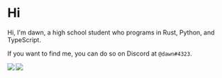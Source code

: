 # Hi

Hi, I'm dawn, a high school student who programs in Rust, Python, and TypeScript.

If you want to find me, you can do so on Discord at `@dawn#4323`.

<img align="left" src="https://github-readme-stats.vercel.app/api?username=dawnofmidnight&count_private=true&line_height=21&show_icons=true&hide_border=true&theme=dracula"/>
<img align="left" src="https://github-readme-stats.vercel.app/api/top-langs/?username=dawnofmidnight&layout=compact&card_width=250&hide_border=true&theme=dracula"/>
